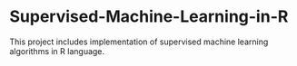 # Supervised-Machine-Learning-in-R
This project includes implementation of supervised machine learning algorithms in R language. 
